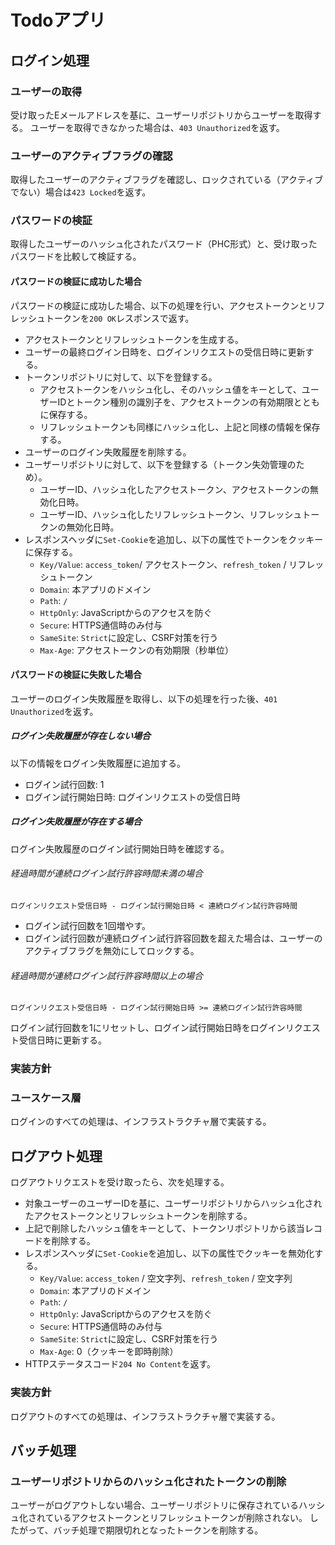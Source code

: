 # Todoアプリ

## ログイン処理

### ユーザーの取得

受け取ったEメールアドレスを基に、ユーザーリポジトリからユーザーを取得する。
ユーザーを取得できなかった場合は、`403 Unauthorized`を返す。

### ユーザーのアクティブフラグの確認

取得したユーザーのアクティブフラグを確認し、ロックされている（アクティブでない）場合は`423 Locked`を返す。

### パスワードの検証

取得したユーザーのハッシュ化されたパスワード（PHC形式）と、受け取ったパスワードを比較して検証する。

#### パスワードの検証に成功した場合

パスワードの検証に成功した場合、以下の処理を行い、アクセストークンとリフレッシュトークンを`200 OK`レスポンスで返す。

- アクセストークンとリフレッシュトークンを生成する。
- ユーザーの最終ログイン日時を、ログインリクエストの受信日時に更新する。
- トークンリポジトリに対して、以下を登録する。
  - アクセストークンをハッシュ化し、そのハッシュ値をキーとして、ユーザーIDとトークン種別の識別子を、アクセストークンの有効期限とともに保存する。
  - リフレッシュトークンも同様にハッシュ化し、上記と同様の情報を保存する。
- ユーザーのログイン失敗履歴を削除する。
- ユーザーリポジトリに対して、以下を登録する（トークン失効管理のため）。
  - ユーザーID、ハッシュ化したアクセストークン、アクセストークンの無効化日時。
  - ユーザーID、ハッシュ化したリフレッシュトークン、リフレッシュトークンの無効化日時。
- レスポンスヘッダに`Set-Cookie`を追加し、以下の属性でトークンをクッキーに保存する。
  - `Key/Value`: `access_token`/ アクセストークン、`refresh_token` / リフレッシュトークン
  - `Domain`: 本アプリのドメイン
  - `Path`: `/`
  - `HttpOnly`: JavaScriptからのアクセスを防ぐ
  - `Secure`: HTTPS通信時のみ付与
  - `SameSite`: `Strict`に設定し、CSRF対策を行う
  - `Max-Age`: アクセストークンの有効期限（秒単位）

#### パスワードの検証に失敗した場合

ユーザーのログイン失敗履歴を取得し、以下の処理を行った後、`401 Unauthorized`を返す。

##### ログイン失敗履歴が存在しない場合

以下の情報をログイン失敗履歴に追加する。

- ログイン試行回数: 1
- ログイン試行開始日時: ログインリクエストの受信日時

##### ログイン失敗履歴が存在する場合

ログイン失敗履歴のログイン試行開始日時を確認する。

###### 経過時間が連続ログイン試行許容時間未満の場合

```text
ログインリクエスト受信日時 - ログイン試行開始日時 < 連続ログイン試行許容時間
```

- ログイン試行回数を1回増やす。
- ログイン試行回数が連続ログイン試行許容回数を超えた場合は、ユーザーのアクティブフラグを無効にしてロックする。

###### 経過時間が連続ログイン試行許容時間以上の場合

```text
ログインリクエスト受信日時 - ログイン試行開始日時 >= 連続ログイン試行許容時間
```

ログイン試行回数を1にリセットし、ログイン試行開始日時をログインリクエスト受信日時に更新する。

### 実装方針

### ユースケース層

ログインのすべての処理は、インフラストラクチャ層で実装する。

## ログアウト処理

ログアウトリクエストを受け取ったら、次を処理する。

- 対象ユーザーのユーザーIDを基に、ユーザーリポジトリからハッシュ化されたアクセストークンとリフレッシュトークンを削除する。
- 上記で削除したハッシュ値をキーとして、トークンリポジトリから該当レコードを削除する。
- レスポンスヘッダに`Set-Cookie`を追加し、以下の属性でクッキーを無効化する。
  - `Key/Value`: `access_token` / 空文字列、`refresh_token` / 空文字列
  - `Domain`: 本アプリのドメイン
  - `Path`: `/`
  - `HttpOnly`: JavaScriptからのアクセスを防ぐ
  - `Secure`: HTTPS通信時のみ付与
  - `SameSite`: `Strict`に設定し、CSRF対策を行う
  - `Max-Age`: 0（クッキーを即時削除）
- HTTPステータスコード`204 No Content`を返す。

### 実装方針

ログアウトのすべての処理は、インフラストラクチャ層で実装する。

## バッチ処理

### ユーザーリポジトリからのハッシュ化されたトークンの削除

ユーザーがログアウトしない場合、ユーザーリポジトリに保存されているハッシュ化されているアクセストークンとリフレッシュトークンが削除されない。
したがって、バッチ処理で期限切れとなったトークンを削除する。
